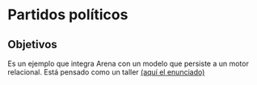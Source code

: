 # Partidos políticos

## Objetivos
Es un ejemplo que integra Arena con un modelo que persiste a un motor relacional. 
Está pensado como un taller [(aquí el enunciado)](https://docs.google.com/document/d/13vAmPKbWfWpRWze3AhLwnCHfWktfIIXnju3PD_tzyW4/edit?usp=sharing) 

